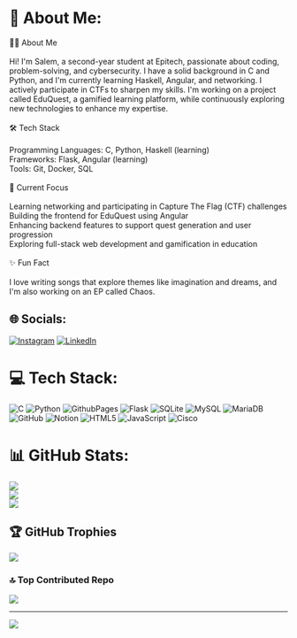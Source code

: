 # 💫 About Me:
👨‍💻 About Me<br><br>Hi! I'm Salem, a second-year student at Epitech, passionate about coding, problem-solving, and cybersecurity. I have a solid background in C and Python, and I'm currently learning Haskell, Angular, and networking. I actively participate in CTFs to sharpen my skills. I'm working on a project called EduQuest, a gamified learning platform, while continuously exploring new technologies to enhance my expertise.<br><br>🛠 Tech Stack<br><br>Programming Languages: C, Python, Haskell (learning)<br>Frameworks: Flask, Angular (learning)<br>Tools: Git, Docker, SQL<br><br>🌱 Current Focus<br><br>Learning networking and participating in Capture The Flag (CTF) challenges<br>Building the frontend for EduQuest using Angular<br>Enhancing backend features to support quest generation and user progression<br>Exploring full-stack web development and gamification in education<br><br>✨ Fun Fact<br><br>I love writing songs that explore themes like imagination and dreams, and I'm also working on an EP called Chaos.


## 🌐 Socials:
[![Instagram](https://img.shields.io/badge/Instagram-%23E4405F.svg?logo=Instagram&logoColor=white)](https://instagram.com/salemni) [![LinkedIn](https://img.shields.io/badge/LinkedIn-%230077B5.svg?logo=linkedin&logoColor=white)](https://www.linkedin.com/in/salem-gnandi/)
# 💻 Tech Stack:
![C](https://img.shields.io/badge/c-%2300599C.svg?style=for-the-badge&logo=c&logoColor=white) ![Python](https://img.shields.io/badge/python-3670A0?style=for-the-badge&logo=python&logoColor=ffdd54) ![GithubPages](https://img.shields.io/badge/github%20pages-121013?style=for-the-badge&logo=github&logoColor=white) ![Flask](https://img.shields.io/badge/flask-%23000.svg?style=for-the-badge&logo=flask&logoColor=white) ![SQLite](https://img.shields.io/badge/sqlite-%2307405e.svg?style=for-the-badge&logo=sqlite&logoColor=white) ![MySQL](https://img.shields.io/badge/mysql-4479A1.svg?style=for-the-badge&logo=mysql&logoColor=white) ![MariaDB](https://img.shields.io/badge/MariaDB-003545?style=for-the-badge&logo=mariadb&logoColor=white) ![GitHub](https://img.shields.io/badge/github-%23121011.svg?style=for-the-badge&logo=github&logoColor=white) ![Notion](https://img.shields.io/badge/Notion-%23000000.svg?style=for-the-badge&logo=notion&logoColor=white) ![HTML5](https://img.shields.io/badge/html5-%23E34F26.svg?style=for-the-badge&logo=html5&logoColor=white) ![JavaScript](https://img.shields.io/badge/javascript-%23323330.svg?style=for-the-badge&logo=javascript&logoColor=%23F7DF1E) ![Cisco](https://img.shields.io/badge/cisco-%23049fd9.svg?style=for-the-badge&logo=cisco&logoColor=black)
# 📊 GitHub Stats:
![](https://github-readme-stats.vercel.app/api?username=Salemgnk&theme=dark&hide_border=false&include_all_commits=false&count_private=false)<br/>
![](https://github-readme-streak-stats.herokuapp.com/?user=Salemgnk&theme=dark&hide_border=false)<br/>
![](https://github-readme-stats.vercel.app/api/top-langs/?username=Salemgnk&theme=dark&hide_border=false&include_all_commits=false&count_private=false&layout=compact)

## 🏆 GitHub Trophies
![](https://github-profile-trophy.vercel.app/?username=Salemgnk&theme=radical&no-frame=false&no-bg=true&margin-w=4)

### 🔝 Top Contributed Repo
![](https://github-contributor-stats.vercel.app/api?username=Salemgnk&limit=5&theme=dark&combine_all_yearly_contributions=true)

---
[![](https://visitcount.itsvg.in/api?id=Salemgnk&icon=0&color=0)](https://visitcount.itsvg.in)

<!-- Proudly created with GPRM ( https://gprm.itsvg.in ) -->
